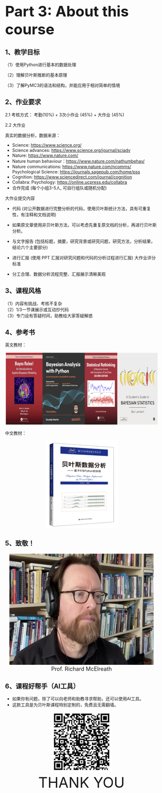 # **<font size=23>Part 3: About this course</font>**

## 1、教学目标
（1）使用Python进行基本的数据处理

（2）理解贝叶斯推断的基本原理

（3）了解PyMC3的语法和结构，并能应用于相对简单的情境

## 2、作业要求
2.1 考核方式：
考勤(10%) + 3次小作业 (45%) + 大作业 (45%)

2.2 大作业

真实的数据分析，数据来源：
- Science: https://www.science.org/
- Science advances: https://www.science.org/journal/sciadv
- Nature: https://www.nature.com/
- Nature human behaviour：https://www.nature.com/nathumbehav/
- Nature communications: https://www.nature.com/ncomms/
Psychological Science: https://journals.sagepub.com/home/pss
- Cognition: https://www.sciencedirect.com/journal/cognition
- Collabra: Psychology: https://online.ucpress.edu/collabra
- 合作完成 (每个小组3-5人, 可自行组队或随机分配)

大作业提交内容

- 代码 (对公开数据进行完整分析的代码，使用贝叶斯统计方法，具有可重复性，有注释和文档说明)
- 如果原文章使用非贝叶斯方法，可以考虑先重复原文档的分析，再进行贝叶斯分析。
- 与文字报告 (包括标题，摘要，研究背景或研究问题，研究方法，分析结果，结论六个主要部分)
- 进行汇报 (使用 PPT 汇报对研究问题和代码的分析过程进行汇报)
大作业评分标准

- 分工合理、数据分析流程完整、汇报展示清晰美观

## 3、课程风格
（1）内容有挑战、考核不复杂    
（2）1/3一节课展示或互动抄代码    
（3）专门设有答疑时间，助教给大家答疑解惑  

## 4、参考书
英文教材：
<center><img width = '650' height ='240' src="image-15.png"></center>

中文教材：

<center><img width = '240' height ='290' src="image-16.png"></center>

## 5、致敬！
<center><img width = '480' height ='370' src="image-17.png"></center>
<center><font size=4>Prof. Richard McElreath</center></font>

## 6、课程好帮手（AI工具）
- 如果你有问题，除了可以向老师和助教寻求帮助，还可以使用AI工具。
- 这款工具是为贝叶斯课程特别定制的，免费且无需翻墙。

<center><img width = '200' height ='200' src="image-18.png"></center>


<center><font size=10>THANK YOU</font></center>

